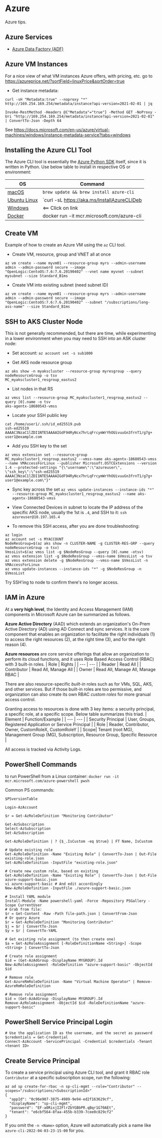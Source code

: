 # Azure 
Azure tips.

## Azure Services
- [Azure Data Factory (ADF)](adf/index.md)

## Azure VM Instances
For a nice view of what VM instances Azure offers, with pricing, etc. go to <https://azureprice.net/?sortField=linuxPrice&sortOrder=true>

- Get instance metadata: 

```
curl -sH "Metadata:true" --noproxy "*"  http://169.254.169.254/metadata/instance?api-version=2021-02-01 | jq

Invoke-RestMethod -Headers @{"Metadata"="true"} -Method GET -NoProxy -Uri "http://169.254.169.254/metadata/instance?api-version=2021-02-01" | ConvertTo-Json -Depth 64
```
See <https://docs.microsoft.com/en-us/azure/virtual-machines/windows/instance-metadata-service?tabs=windows>

## Installing the Azure CLI Tool
The Azure CLI tool is essentially the [Azure Python SDK](https://docs.microsoft.com/en-us/azure/developer/python/configure-local-development-environment?tabs=bash) itself, since it is written in Python. Use below table to install in respective OS or environment:

| OS | Command |
| --- | --- |
| [macOS](https://docs.microsoft.com/en-us/cli/azure/install-azure-cli-macos?view=azure-cli-latest) | `brew update && brew install azure-cli` |
| [Ubuntu Linux](https://docs.microsoft.com/en-us/cli/azure/install-azure-cli-apt?view=azure-cli-latest) | `curl -sL https://aka.ms/InstallAzureCLIDeb | sudo bash` |
| [Windows](https://docs.microsoft.com/en-us/cli/azure/install-azure-cli-windows?view=azure-cli-latest&tabs=azure-cli) | <== Click on link |
| [Docker](https://docs.microsoft.com/en-us/cli/azure/run-azure-cli-docker?view=azure-cli-latest)  | docker run -it mcr.microsoft.com/azure-cli |

## Create VM
Example of how to create an Azure VM using the `az` CLI tool.

- Create VM, resource, group and VNET all at once
```
az vm create --name myvm01 --resource-group myrs --admin-username admin --admin-password secure --image "OpenLogic:CentoOS:7.6:7.6.20190402" --vnet name myvnet --subnet mysubnet --size Standard_B1ms
```

- Create VM into existing subnet (need subnet ID)
```
az vm create --name myvm01 --resource-group myrs --admin-username admin --admin-password secure --image "OpenLogic:CentoOS:7.6:7.6.20190402" --subnet "/subscriptions/long-ass-name" --size Standard_B1ms
```

## SSH to AKS Cluster Node
This is not generally recommended, but there are time, while experimenting in a lower environment when you may need to SSH into an ASK cluster node:

- Set account: `az account set -s sub1000`

- Get AKS node resource group
```
az aks show -n myakscluster --resource-group myresgroup --query nodeResourceGroup -o tsv
MC_myakscluster1_resgroup_eastus2
```

- List nodes in that RS
```
az vmss list --resource-group MC_myakscluster1_resgroup_eastus2 --query [0].name -o tsv
aks-agentx-18680543-vmss
```

 - Locate your SSH public key
```
cat /home/user1/.ssh/id_ed25519.pub
ssh-ed25519 AAAAC3NzaC1lZDI1NTE5AAAAIGdF94RyNcx7hrLqFrcymWrYhOUivuuGn3frnT1/g7g+ user1@example.com
```

- Add you SSH key to the set
```
az vmss extension set --resource-group MC_myakscluster1_resgroup_eastus2 --vmss-name aks-agentx-18680543-vmss --name VMAccessForLinux --publisher Microsoft.OSTCExtensions --version 1.4 --protected-settings "{\"username\":\"azureuser\", \"ssh_key\":\"ssh-ed25519 AAAAC3NzaC1lZDI1NTE5AAAAIGdF94RyNcx7hrLqFrcymWrYhOUivuuGn3frnT1/g7g+ user1@example.com\"}"
```

- Sync key across the set
`az vmss update-instances --instance-ids "*" --resource-group MC_myakscluster1_resgroup_eastus2 --name aks-agentx-18680543-vmss`

- View Connected Devices in subnet to locate the IP address of the specific AKS node, usually the 1st is `.4`, and SSH to it:
`ssh azureuser@10.197.165.4`

- To remove this SSH access, after you are done troubleshooting:
```
az login
az account set -s MYACCOUNT
NodeResGroup=$(az aks show -n CLUSTER-NAME -g CLUSTER-RES-GRP --query nodeResourceGroup -o tsv)
VmssList=$(az vmss list -g $NodeResGroup --query [0].name -otsv)
az vmss extension list -g $NodeResGroup --vmss-name $VmssList -o tsv
az vmss extension delete -g $NodeResGroup --vmss-name $VmssList -n VMAccessForLinux
az vmss update-instances --instance-ids "*" -g $NodeResGroup -n $VmssList
``` 
Try SSH'ing to node to confirm there's no longer access.

## IAM in Azure
At a **very high level**, the Identity and Access Management (IAM) components in Microsoft Azure can be summarized as follows.

**Azure Active Directory** (AAD) which extends an organization's On-Prem Active Directory (AD) using AD Connect and sync services. It is the core component that enables an organization to facilitate the right individuals (1) to access the right resources (2), at the right time (3), and for the right reason (4).

**Azure resources** are core service offerings that allow an organization to perform its cloud functions, and it uses Role Based Access Control (RBAC) with 3 built-in roles.
| Role | Rights |
| --- | --- |
| Reader | Read All |
| Contributor | Read All, Manage All |
| Owner | Read All, Manage All, Manage RBAC |

There are also resource-specific *built-in* roles such as for VMs, SQL, AKS, and other services. But if those built-in roles are too permissive, and organization can also create its own RBAC *custom roles* for more granual access control.

Granting access to resources is done with 3 key items: a security principal, a specific role, at a specific scope. Below table summarizes this triad.
| Element | Function/Example |
| --- | --- |
| Security Principal | User, Groups, Registered Application or Service Principal |
| Role | Reader, Contributor, Owner, CustomRoleX, CustomRoleY |
| Scope| Tenant (root MG), Management Group (MG), Subscription, Resource Group, Specific Resource |

All access is tracked via Activity Logs.

## PowerShell Commands
to run PowerShell from a Linux container: `docker run -it mcr.microsoft.com/azure-powershell pwsh`

Common PS commands:
```
$PSversionTable

Login-AzAccount

$r = Get-AzRoleDefinition "Monitoring Contributor"

Get-AzSubscription
Select-AzSubscription
Set-AzSubscription

Get-AzRoleDefinition | ? {$_.IsCustom -eq $true} | FT Name, IsCustom

# Update existing role
Get-AzRoleDefinition -Name "Existing Role" | ConvertTo-Json | Out-File existing-role.json
Set-AzRoleDefinition -InputFile "existing-role.json"

# Create new custom role, based on existing
Get-AzRoleDefinition -Name "Existing Role" | ConvertTo-Json | Out-File azure-support-basic.json
vi azure-support-basic # And edit accordingly
New-AzRoleDefinition -InputFile ./azure-support-basic.json

# Install YAML module
Install-Module -Name powershell-yaml -Force -Repository PSGallery -Scope CurrentUser
# Grab from file:
$r = Get-Content -Raw -Path file-path.json | ConvertFrom-Json
# Or query Azure
$r = Get-AzRoleDefinition "Monitoring Contributor"
$j = $r | ConvertTo-Json
$y = $r | ConvertTo-YAML

# Get existing role assignment (to then create one)
$a = Get-AzRoleAssignment [-RoleDefinitionName <String>] -Scope <String> | ConvertTo-Json 

# Create role assignment
$id = (Get-AzAdGroup -DisplayName MYGROUP).Id
New-AzRoleAssignment -RoleDefinition "azure-support-basic" -ObjectId $id

# Remove role
Get-AzureRmRoleDefinition -Name "Virtual Machine Operator" | Remove-AzureRmRoleDefinition

# Remove role assignment
$id = (Get-AzAdGroup -DisplayName MYGROUP).Id
Remove-AzRoleAssignment -ObjectId $id -RoleDefinitionName "azure-support-basic" 
```

## PowerShell Service Principal Login
```
# Use the application ID as the username, and the secret as password
$credentials = Get-Credential
Connect-AzAccount -ServicePrincipal -Credential $credentials -Tenant <tenant ID>
``` 

## Create Service Principal
To create a service principal using Azure CLI tool, and grant it RBAC role `Contributor` at a specific subscription scope, run the following:  
```
az ad sp create-for-rbac -n sp-cli-mgmt --role="Contributor" --scopes="/subscriptions/<SubscriptionId>"
{
  "appId": "0c96e907-3875-4989-9e94-ed2f163629cf",
  "displayName": "sp-cli-mgmt",
  "password": "EF-a0RixjI2FlrZbYGBbPR.qBqr1G70AEt",
  "tenant": "e6cbf564-8faa-455b-b339-7cee0c829cf2"
}
```
If you omit the `-n <Name>` option, Azure will automatically pick a name like `azure-cli-2022-04-03-23-15-00` for you.

